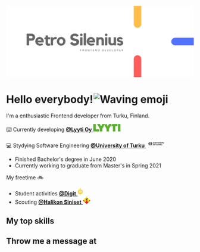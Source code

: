 [![Header-image](./images/README-header.png)](www.silenius.dev)

# Hello everybody! <img src="https://cliply.co/wp-content/uploads/2019/06/391906110_WAVING_HAND_400px.gif" alt="Waving emoji" width="50px" style="vertical-align: bottom;margin-left: -5px;" />
I'm a enthusiastic Frontend developer from Turku, Finland.

:keyboard:  Currently developing <a href="www.lyyti.com"><b>@Lyyti Oy</b> <img src="./images/Lyyti-logo.svg" height="20px"></a>

:computer:  Stydying Software Engineering
<a href="https://www.utu.fi/fi/opiskelijaksi/tieto-ja-viestintatekniikka-tekniikan-kandidaatti-ja-diplomi-insinoori-3-v-2-v">
<b>@University of Turku</b> <img src="./images/UniversityOfTurku-logo.png" height="20px"></a>
 - Finished Bachelor's degree in June 2020
 - Currently working to graduate from Master's in Spring 2021

  My freetime :bike:
 - Student activities <a href="www.digit.fi"><b>@Digit</b> <img src="./images/Digit-logo.png" alt="Digit logo" height="20px"></a>
 - Scouting <a href="www.halsi.fi"><b>@Halikon Siniset</b> <img src="./images/HalikonSiniset-logo.png" alt="Halikon Siniset logo" width="20px"></a>

## My top skills


## Throw me a message at
